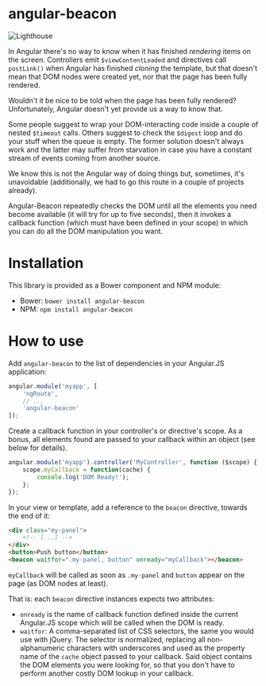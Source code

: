 angular-beacon
==============

![Lighthouse](https://raw.github.com/develersrl/angular-beacon/master/lighthouse.png)

In Angular there's no way to know when it has finished *rendering* items on the screen. Controllers
emit `$viewContentLoaded` and directives call `postLink()` when Angular has finished *cloning* the
template, but that doesn't mean that DOM nodes were created yet, nor that the page has been fully
rendered.

Wouldn't it be nice to be told when the page has been fully rendered? Unfortunately, Angular doesn't
yet provide us a way to know that.

Some people suggest to wrap your DOM-interacting code inside a couple of nested `$timeout` calls.
Others suggest to check the `$digest` loop and do your stuff when the queue is empty. The former
solution doesn't always work and the latter may suffer from starvation in case you have a constant
stream of events coming from another source.

We know this is not the Angular way of doing things but, sometimes, it's unavoidable (additionally,
we had to go this route in a couple of projects already).

Angular-Beacon repeatedly checks the DOM until all the elements you need become available (it will
try for up to five seconds), then it invokes a callback function (which must have been defined in
your scope) in which you can do all the DOM manipulation you want.


# Installation

This library is provided as a Bower component and NPM module:

- Bower: `bower install angular-beacon`
- NPM: `npm install angular-beacon`


# How to use

Add `angular-beacon` to the list of dependencies in your Angular.JS application:

```javascript
angular.module('myapp', [
    'ngRoute',
    // ...
    'angular-beacon'
]);
```

Create a callback function in your controller's or directive's scope. As a bonus, all elements found
are passed to your callback within an object (see below for details).

```javascript
angular.module('myapp').controller('MyController', function ($scope) {
    scope.myCallback = function(cache) {
        console.log('DOM Ready!');
    };
});
```

In your view or template, add a reference to the `beacon` directive, towards the
end of it:

```html
<div class="my-panel">
    <!-- [...] -->
</div>
<button>Push button</button>
<beacon waitfor=".my-panel, button" onready="myCallback"></beacon>
```

`myCallback` will be called as soon as `.my-panel` and `button` appear on the page (as DOM nodes at
least).

That is: each `beacon` directive instances expects two attributes:

* `onready` is the name of callback function defined inside the current Angular.JS scope which will
  be called when the DOM is ready.
* `waitfor`: A comma-separated list of CSS selectors, the same you would use with jQuery. The
  selector is normalized, replacing all non-alphanumeric characters with underscores and used as the
  property name of the `cache` object passed to your callback. Said object contains the DOM elements
  you were looking for, so that you don't have to perform another costly DOM lookup in your callback.
